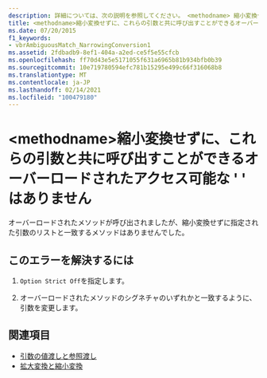```yaml
---
description: 詳細については、次の説明を参照してください。 <methodname> 縮小変換せずに、これらの引数と共に呼び出すことができるアクセス可能なオーバーロード '
title: <methodname>縮小変換せずに、これらの引数と共に呼び出すことができるオーバーロードされたアクセス可能な ' ' はありません
ms.date: 07/20/2015
f1_keywords:
- vbrAmbiguousMatch_NarrowingConversion1
ms.assetid: 2fdbadb9-8ef1-404a-a2ed-ce5f5e55cfcb
ms.openlocfilehash: ff70d43e5e5171055f631a6965b81b934bfb0b39
ms.sourcegitcommit: 10e719780594efc781b15295e499c66f316068b8
ms.translationtype: MT
ms.contentlocale: ja-JP
ms.lasthandoff: 02/14/2021
ms.locfileid: "100479180"
---
```

# <a name="no-accessible-overloaded-methodname-can-be-called-with-these-arguments-without-a-narrowing-conversion"></a>\<methodname>縮小変換せずに、これらの引数と共に呼び出すことができるオーバーロードされたアクセス可能な ' ' はありません

オーバーロードされたメソッドが呼び出されましたが、縮小変換せずに指定された引数のリストと一致するメソッドはありませんでした。  
  
## <a name="to-correct-this-error"></a>このエラーを解決するには  
  
1. `Option Strict Off`を指定します。  
  
2. オーバーロードされたメソッドのシグネチャのいずれかと一致するように、引数を変更します。  
  
## <a name="see-also"></a>関連項目

- [引数の値渡しと参照渡し](../programming-guide/language-features/procedures/passing-arguments-by-value-and-by-reference.md)
- [拡大変換と縮小変換](../programming-guide/language-features/data-types/widening-and-narrowing-conversions.md)
